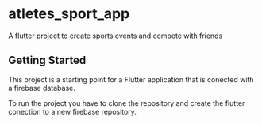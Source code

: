 # atletes_sport_app

A flutter project to create sports events and compete with friends

## Getting Started

This project is a starting point for a Flutter application that is conected with a firebase database.

To run the project you have to clone the repository and create the flutter conection to a new firebase repository.
